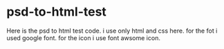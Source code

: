# psd-to-html-test
Here is the psd to html test code. i use only html and css here. for the fot i used google font. for the icon i use font awsome icon. 
